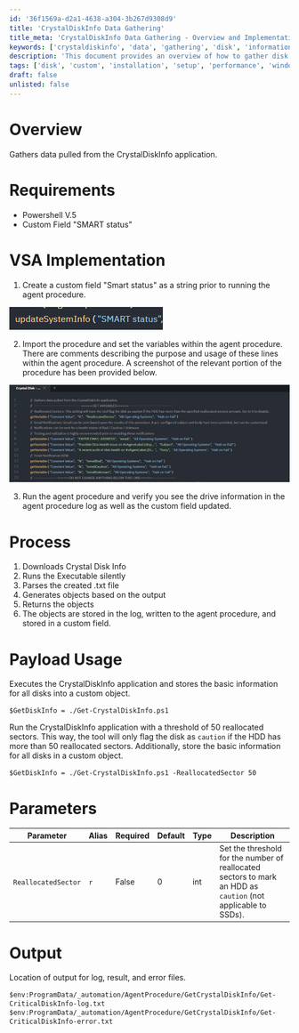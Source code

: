 ```yaml
---
id: '36f1569a-d2a1-4638-a304-3b267d9308d9'
title: 'CrystalDiskInfo Data Gathering'
title_meta: 'CrystalDiskInfo Data Gathering - Overview and Implementation'
keywords: ['crystaldiskinfo', 'data', 'gathering', 'disk', 'information', 'custom', 'field']
description: 'This document provides an overview of how to gather disk information using the CrystalDiskInfo application within the Kaseya VSA environment. It outlines the requirements, implementation steps, and parameters for executing the process effectively.'
tags: ['disk', 'custom', 'installation', 'setup', 'performance', 'windows']
draft: false
unlisted: false
---
```

# Overview
Gathers data pulled from the CrystalDiskInfo application.

# Requirements
- Powershell V.5
- Custom Field "SMART status"

# VSA Implementation
1. Create a custom field "Smart status" as a string prior to running the agent procedure.

![Screenshot](../../../static/img/Crystal-Disk---Drive-Info/image_1.png)

2. Import the procedure and set the variables within the agent procedure. There are comments describing the purpose and usage of these lines within the agent procedure. A screenshot of the relevant portion of the procedure has been provided below.

![Screenshot](../../../static/img/Crystal-Disk---Drive-Info/image_2.png)

3. Run the agent procedure and verify you see the drive information in the agent procedure log as well as the custom field updated.

# Process
1. Downloads Crystal Disk Info
2. Runs the Executable silently
3. Parses the created .txt file
4. Generates objects based on the output
5. Returns the objects
6. The objects are stored in the log, written to the agent procedure, and stored in a custom field.

# Payload Usage
Executes the CrystalDiskInfo application and stores the basic information for all disks into a custom object.

```
$GetDiskInfo = ./Get-CrystalDiskInfo.ps1
```

Run the CrystalDiskInfo application with a threshold of 50 reallocated sectors. This way, the tool will only flag the disk as `caution` if the HDD has more than 50 reallocated sectors. Additionally, store the basic information for all disks in a custom object.

```
$GetDiskInfo = ./Get-CrystalDiskInfo.ps1 -ReallocatedSector 50
```

# Parameters

| Parameter          | Alias | Required | Default | Type | Description                                                                                      |
|--------------------|-------|----------|---------|------|--------------------------------------------------------------------------------------------------|
| `ReallocatedSector` | `r`   | False    | 0       | int  | Set the threshold for the number of reallocated sectors to mark an HDD as `caution` (not applicable to SSDs). |

# Output
Location of output for log, result, and error files.

```
$env:ProgramData/_automation/AgentProcedure/GetCrystalDiskInfo/Get-CriticalDiskInfo-log.txt
$env:ProgramData/_automation/AgentProcedure/GetCrystalDiskInfo/Get-CriticalDiskInfo-error.txt
```






